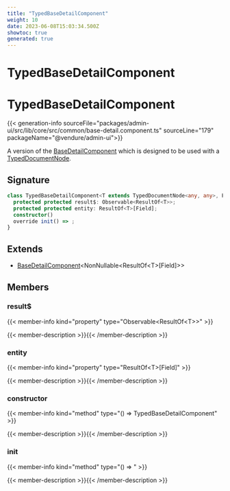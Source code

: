 ```yaml
---
title: "TypedBaseDetailComponent"
weight: 10
date: 2023-06-08T15:03:34.500Z
showtoc: true
generated: true
---
```

<!-- This file was generated from the Vendure source. Do not modify. Instead, re-run the "docs:build" script -->

# TypedBaseDetailComponent
<div class="symbol">


# TypedBaseDetailComponent

{{< generation-info sourceFile="packages/admin-ui/src/lib/core/src/common/base-detail.component.ts" sourceLine="179" packageName="@vendure/admin-ui">}}

A version of the <a href='/admin-ui-api/list-detail-views/base-detail-component#basedetailcomponent'>BaseDetailComponent</a> which is designed to be used with a
[TypedDocumentNode](https://the-guild.dev/graphql/codegen/plugins/typescript/typed-document-node).

## Signature

```TypeScript
class TypedBaseDetailComponent<T extends TypedDocumentNode<any, any>, Field extends keyof ResultOf<T>> extends BaseDetailComponent<NonNullable<ResultOf<T>[Field]>> {
  protected protected result$: Observable<ResultOf<T>>;
  protected protected entity: ResultOf<T>[Field];
  constructor()
  override init() => ;
}
```
## Extends

 * <a href='/admin-ui-api/list-detail-views/base-detail-component#basedetailcomponent'>BaseDetailComponent</a>&#60;NonNullable&#60;ResultOf&#60;T&#62;[Field]&#62;&#62;


## Members

### result$

{{< member-info kind="property" type="Observable&#60;ResultOf&#60;T&#62;&#62;"  >}}

{{< member-description >}}{{< /member-description >}}

### entity

{{< member-info kind="property" type="ResultOf&#60;T&#62;[Field]"  >}}

{{< member-description >}}{{< /member-description >}}

### constructor

{{< member-info kind="method" type="() => TypedBaseDetailComponent"  >}}

{{< member-description >}}{{< /member-description >}}

### init

{{< member-info kind="method" type="() => "  >}}

{{< member-description >}}{{< /member-description >}}


</div>
